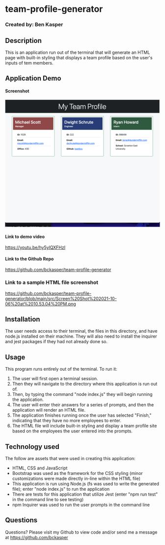 # team-profile-generator
  ### Created by: Ben Kasper

  ## Description
  This is an application run out of the terminal that will generate an HTML page with built-in styling that displays a team profile based on the user's inputs of tem members. 

  ## Application Demo

  #### Screenshot
  ![Screenshot of template example](src/template-screenshot.png)

  #### Link to demo video
  https://youtu.be/hy5ylQXFHzI 

  #### Link to the Github Repo
  https://github.com/bckasper/team-profile-generator 

  ### Link to a sample HTML file screenshot
  https://github.com/bckasper/team-profile-generator/blob/main/src/Screen%20Shot%202021-10-06%20at%2010.53.04%20PM.png 

  ## Installation
  The user needs access to their terminal, the files in this directory, and have node.js installed on their machine. They will also need to install the inquirer and jest packages if they had not already done so.

  ## Usage
  This program runs entirely out of the terminal. To run it: 
  
  1. The user will first open a terminal session. 
  2. Then they will navigate to the directory where this application is run out of. 
  3. Then, by typing the command "node index.js" they will begin running the application. 
  4. The user will enter their answers for a series of prompts, and then the application will render an HTML file.
  5. The application finishes running once the user has selected "Finish," indicating that they have no more employees to enter.
  6. The HTML file will include built-in styling and display a team profile site based on the employees the user entered into the prompts.


  ## Technology used
  The follow are assets that were used in creating this application:

  - HTML, CSS and JavaScript
  - Bootstrap was used as the framework for the CSS styling (minor customizations were made directly in-line within the HTML file)
  - This application is run using Node.js (fs was used to write the generated file); enter "node index.js" to run the application
  - There are tests for this application that utilize Jest (enter "npm run test" in the command line to see testing)
  - npm Inquirer was used to run the user prompts in the command line
  

  ## Questions
  Questions? Please visit my Github to view code and/or send me a message at https://github.com/bckasper
